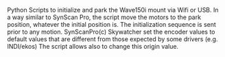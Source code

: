 Python Scripts to initialize and park the Wave150i mount via Wifi or USB.
In a way similar to SynScan Pro, the script move the motors to the park position, 
whatever the initial position is.
The initialization sequence is sent prior to any motion.
SynScanPro(c) Skywatcher set the encoder values to default values that are different from those
expected by some drivers (e.g. INDI/ekos)
The script allows also to change this origin value.

